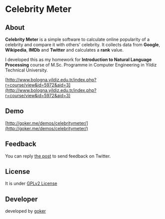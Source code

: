 Celebrity Meter
===============

About
-----
**Celebrity Meter** is a simple software to calculate online popularity of a celebrity and compare it with others' celebrity.
It collects data from **Google**, **Wikipedia**, **IMDb** and **Twitter** and calculates a **rank** value.

I developed this as my homework for **Introduction to Natural Language Processing** course of 
M.Sc. Programme in Computer Engineering in Yildiz Technical University.

[http://www.bologna.yildiz.edu.tr/index.php?r=course/view&id=5972&aid=3](http://www.bologna.yildiz.edu.tr/index.php?r=course/view&id=5972&aid=3)
                        
Demo
--------
[http://goker.me/demos/celebritymeter/](http://goker.me/demos/celebritymeter/)

Feedback
--------
You can reply [the post](https://twitter.com/gokercebeci/status/421386861076959232) to send feedback on Twitter.

License
-------
It is under [GPLv2 License](https://github.com/gokercebeci/celebritymeter/blob/master/LICENSE "GPLv2 License")

Developer
---------
developed by [goker](http://gokercebeci.com/ "goker")
